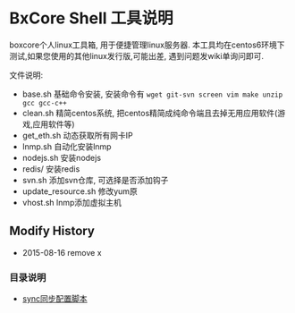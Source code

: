 BxCore Shell 工具说明
=====

boxcore个人linux工具箱, 用于便捷管理linux服务器. 本工具均在centos6环境下测试,如果您使用的其他linux发行版,可能出差, 遇到问题发wiki单询问即可. 

文件说明:

- base.sh 基础命令安装, 安装命令有 `wget git-svn screen vim make unzip gcc gcc-c++`
- clean.sh 精简centos系统, 把centos精简成纯命令端且去掉无用应用软件(游戏,应用软件等)
- get_eth.sh 动态获取所有网卡IP
- lnmp.sh 自动化安装lnmp
- nodejs.sh 安装nodejs
- redis/ 安装redis
- svn.sh 添加svn仓库, 可选择是否添加钩子
- update_resource.sh 修改yum原
- vhost.sh lnmp添加虚拟主机

Modify History
------------------
- 2015-08-16 remove x


### 目录说明

* [sync同步配置脚本](scripts/my-ops/sync-web.sh)
